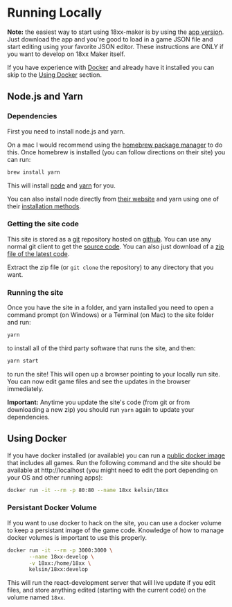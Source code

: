 # Running Locally

**Note:** the easiest way to start using 18xx-maker is by using the [app
version](https://github.com/18xx-maker/18xx-maker/releases). Just download the
app and you're good to load in a game JSON file and start editing using your
favorite JSON editor. These instructions are ONLY if you want to develop on 18xx
Maker itself.

If you have experience with [Docker](https://www.docker.com/) and already have
it installed you can skip to the [Using Docker](#using-docker) section.

## Node.js and Yarn

### Dependencies

First you need to install node.js and yarn.

On a mac I would recommend using the [homebrew package manager](https://brew.sh/) to do this. Once homebrew is installed (you can follow directions on their site) you can run:

```sh
brew install yarn
```

This will install [node](https://nodejs.org/) and [yarn](https://yarnpkg.com/)
for you.

You can also install node directly from [their website](https://nodejs.org/) and yarn using one of their [installation methods](https://yarnpkg.com/docs/install).

### Getting the site code

This site is stored as a [git](https://git-scm.com/) repository hosted on
[github](https://github.com/). You can use any normal git client to get the
[source code](https://github.com/18xx-maker/18xx-maker). You can also just download of a
[zip file of the latest
code](https://github.com/18xx-maker/18xx-maker/archive/master.zip).

Extract the zip file (or `git clone` the repository) to any directory that you want.

### Running the site

Once you have the site in a folder, and yarn installed you need to open a command prompt (on Windows) or a Terminal (on Mac) to the site folder and run:

```sh
yarn
```

to install all of the third party software that runs the site, and then:

```sh
yarn start
```

to run the site! This will open up a browser pointing to your locally run
site. You can now edit game files and see the updates in the browser
immediately.

**Important:** Anytime you update the site's code (from git or from downloading
a new zip) you should run `yarn` again to update your dependencies.

## Using Docker

If you have docker installed (or available) you can run a [public docker
image](https://hub.docker.com/r/kelsin/18xx) that includes all games. Run the
following command and the site should be available at http://localhost (you
might need to edit the port depending on your OS and other running apps):

```sh
docker run -it --rm -p 80:80 --name 18xx kelsin/18xx
```

### Persistant Docker Volume

If you want to use docker to hack on the site, you can use a docker volume to
keep a persistant image of the game code. Knowledge of how to manage docker
volumes is important to use this properly.

```sh
docker run -it --rm -p 3000:3000 \
       --name 18xx-develop \
       -v 18xx:/home/18xx \
       kelsin/18xx:develop
```

This will run the react-development server that will live update if you edit
files, and store anything edited (starting with the current code) on the volume
named `18xx`.
